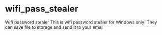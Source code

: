 # wifi_pass_stealer
Wifi password stealer
This is wifi password stealer for Windows only!
They can save file to storage and send it to your email 
